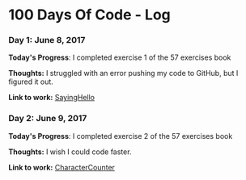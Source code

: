 # 100 Days Of Code - Log

### Day 1: June 8, 2017 

**Today's Progress**: I completed exercise 1 of the 57 exercises book

**Thoughts:** I struggled with an error pushing my code to GitHub, but I figured it out. 

**Link to work:** [SayingHello](https://github.com/yasrodriguez/57-exercises/blob/master/src/SayingHello/SayingHello.java)

### Day 2: June 9, 2017 

**Today's Progress**: I completed exercise 2 of the 57 exercises book

**Thoughts:** I wish I could code faster. 

**Link to work:** [CharacterCounter](https://github.com/yasrodriguez/57-exercises/blob/master/src/CharacterCounter/CharacterCounter.java)
